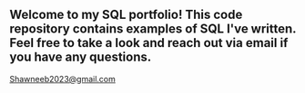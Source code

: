 ## Welcome to my SQL portfolio! This code repository contains examples of SQL I've written. Feel free to take a look and reach out via email if you have any questions.
Shawneeb2023@gmail.com
